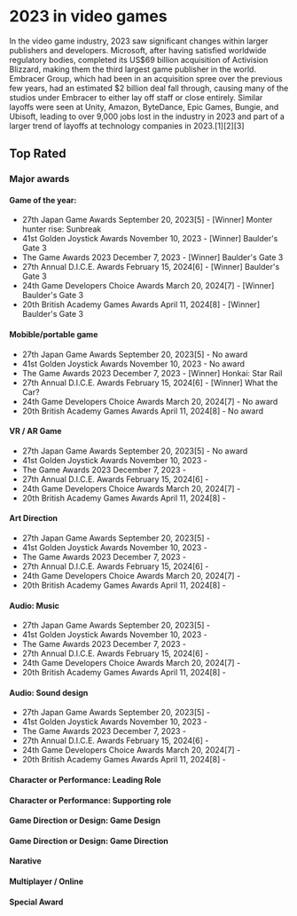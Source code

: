 # 2023 in video games

In the video game industry, 2023 saw significant changes within larger
publishers and developers. Microsoft, after having satisfied worldwide
regulatory bodies, completed its US\$69 billion acquisition of
Activision Blizzard, making them the third largest game publisher in the
world. Embracer Group, which had been in an acquisition spree over the
previous few years, had an estimated \$2 billion deal fall through,
causing many of the studios under Embracer to either lay off staff or
close entirely. Similar layoffs were seen at Unity, Amazon, ByteDance,
Epic Games, Bungie, and Ubisoft, leading to over 9,000 jobs lost in the
industry in 2023 and part of a larger trend of layoffs at technology
companies in 2023.\[1\]\[2\]\[3\]

## Top Rated 
### Major awards

#### Game of the year:
- 27th Japan Game Awards September 20, 2023[5]  - [Winner] Monter hunter rise: Sunbreak
- 41st Golden Joystick Awards November 10, 2023 - [Winner] Baulder's Gate 3 
- The Game Awards 2023 December 7, 2023 - [Winner] Baulder's Gate 3 
- 27th Annual D.I.C.E. Awards February 15, 2024[6] - [Winner] Baulder's Gate 3
- 24th Game Developers Choice Awards March 20, 2024[7] - [Winner] Baulder's Gate 3
- 20th British Academy Games Awards April 11, 2024[8] - [Winner] Baulder's Gate 3

#### Mobible/portable game
- 27th Japan Game Awards September 20, 2023[5] - No award
- 41st Golden Joystick Awards November 10, 2023 - No award
- The Game Awards 2023 December 7, 2023 - [Winner] Honkai: Star Rail
- 27th Annual D.I.C.E. Awards February 15, 2024[6] - [Winner] What the Car?
- 24th Game Developers Choice Awards March 20, 2024[7] - No award
- 20th British Academy Games Awards April 11, 2024[8] - No award

#### VR / AR Game
- 27th Japan Game Awards September 20, 2023[5] - No award
- 41st Golden Joystick Awards November 10, 2023 - 
- The Game Awards 2023 December 7, 2023 - 
- 27th Annual D.I.C.E. Awards February 15, 2024[6] - 
- 24th Game Developers Choice Awards March 20, 2024[7] -
- 20th British Academy Games Awards April 11, 2024[8] -

#### Art Direction
- 27th Japan Game Awards September 20, 2023[5] - 
- 41st Golden Joystick Awards November 10, 2023 - 
- The Game Awards 2023 December 7, 2023 - 
- 27th Annual D.I.C.E. Awards February 15, 2024[6] - 
- 24th Game Developers Choice Awards March 20, 2024[7] -
- 20th British Academy Games Awards April 11, 2024[8] -

#### Audio: Music
- 27th Japan Game Awards September 20, 2023[5] - 
- 41st Golden Joystick Awards November 10, 2023 - 
- The Game Awards 2023 December 7, 2023 - 
- 27th Annual D.I.C.E. Awards February 15, 2024[6] - 
- 24th Game Developers Choice Awards March 20, 2024[7] -
- 20th British Academy Games Awards April 11, 2024[8] -

#### Audio: Sound design
- 27th Japan Game Awards September 20, 2023[5] - 
- 41st Golden Joystick Awards November 10, 2023 - 
- The Game Awards 2023 December 7, 2023 - 
- 27th Annual D.I.C.E. Awards February 15, 2024[6] - 
- 24th Game Developers Choice Awards March 20, 2024[7] -
- 20th British Academy Games Awards April 11, 2024[8] -

#### Character or Performance: Leading Role
#### Character or Performance: Supporting role 
#### Game Direction or Design: Game Design
#### Game Direction or Design: Game Direction
#### Narative 
#### Multiplayer / Online
#### Special Award 



